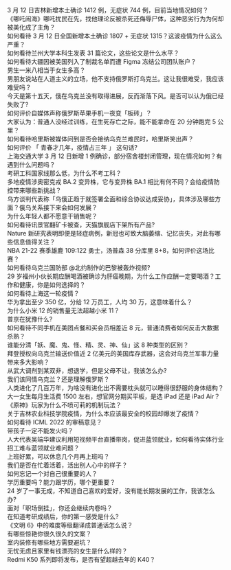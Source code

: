 3 月 12 日吉林新增本土确诊 1412 例，无症状 744 例，目前当地情况如何？  
《哪吒闹海》哪吒扰民在先，找他理论反被杀死还侮辱尸体，这种恶劣行为为何却被美化成了主角？  
如何看待 3 月 12 日全国新增本土确诊 1807 + 无症状 1315？这波疫情为什么这么严重？  
如何看待兰州大学本科生发表 31 篇论文，这些论文是什么水平？  
如何看待大疆因被美国列入了制裁名单而遭 Figma 冻结公司团队账户？  
男生一米八相当于女生多高？  
男朋友说站在人道主义的立场，他不支持俄罗斯打乌克兰。这让我很难受，我应该难受吗？  
今天是第十五天，俄在乌克兰没有取得进展，反而渐落下风。是否可以认为俄已经失败了?  
如何评价自媒体声称俄罗斯苹果手机一夜变「板砖」？  
大家认为：普通人没经过训练，在生死存亡之际，能不能拿命在 20 分钟跑完 5 公里？  
如何看待哈里斯被媒体问到是否会接纳乌克兰难民时，哈里斯笑出声？  
如何评价 「 青春才几年，疫情占三年 」 这句话?  
上海交通大学 3 月 12 日新增 1 例确诊，部分宿舍楼封闭管理，现在情况如何？有遇到什么问题吗？  
考研工科国家线那么低，为什么不考工科？  
多地疫情涉奥密克戎 BA.2 变异株，它与变异株 BA.1 相比有何不同？会给疫情防控带来哪些新挑战？  
乌方谈判代表称「乌俄正趋于就签署全面和综合协议达成妥协」，具体涉及哪些方面？俄乌关系接下来会如何发展？  
为什么年轻人都不愿意干销售呢？  
如何看待讯景官翻矿卡被查，天猫旗舰店下架所有产品?  
Nature 新研究表明即便是轻症病例，新冠也可致大脑萎缩、记忆丧失，对此有哪些信息值得关注？  
NBA 21-22 赛季雄鹿 109:122 勇士，汤普森 38 分库里 8+8，如何评价这场比赛？  
如何看待乌克兰国防部 @北约制作的巴黎被轰炸视频?  
29 岁福州小伙长期应酬喝酒被确诊为肝癌晚期，为什么工作应酬一定要喝酒？工作和健康，你是如何选择的？  
如何看待上海这一轮疫情？  
华为拿出至少 350 亿，分给 12 万员工，人均 30 万，这意味着什么？  
为什么小米 12 的销售量无法超越小米 11？  
普京在犹豫什么?  
如何看待不同手机在美团点餐和买会员相差近 8 元，普通消费者如何反击大数据杀熟？  
谁能分清「妖、魔、鬼、怪、精、灵、神、仙」这 8 种类型的区别？  
拜登授权向乌克兰输送价值近 2 亿美元的美国库存武器，这会对乌克兰军事力量带来多大影响？  
从武大调剂到某双非，想退学，但是父母不让，我该怎么办?  
我们该同情乌克兰？还是理解俄罗斯？  
人类进化了几百万年，为啥没有进化出不需要枕头就可以睡得很舒服的身体结构？  
大一女生每月生活费 1500 左右，想官网分期买平板，是选 iPad 还是 iPad Air？  
《原神》玩家为什么不喷可莉的机制玩法？  
关于吉林农业科技学院疫情，为什么本应该最安全的校园却爆发了疫情？  
如何看待 ICML 2022 的审稿意见？  
带孩子一定不能发火吗？  
人大代表吴端华建议利用短视频平台直播带岗，促进蓝领就业，如何看待实体行业招工难与蓝领就业难问题？  
上班好累，可以休息几个月再上班吗？  
我们是否在忙着活着，活出别人心中的样子？  
如何忘记一个对自己很重要的人？  
学历重要吗？能力跟学历，哪个更重要？  
24 岁了一事无成，不知道自己喜欢的爱好，没有能长期发展的工作，我该怎么办?  
面对「职场倒挂」，你还会继续内卷吗？  
在知道考研成绩后，你的第一感受是什么?  
《文明 6》中的难度等级翻译成普通话怎么说？  
有哪些惊艳你很久很久的文案？  
室内装修有哪些地方需要避坑？  
无忧无虑且家里有钱漂亮的女生是什么样的？  
Redmi K50 系列即将发布，是否有望超越去年的 K40？  
